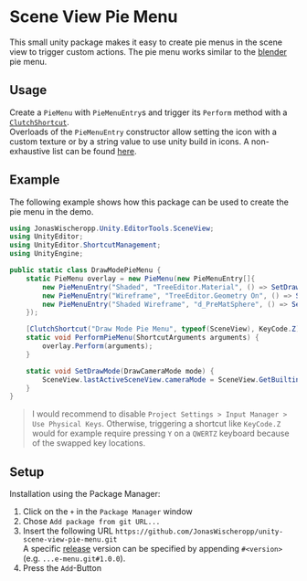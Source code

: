 # Scene View Pie Menu
This small unity package makes it easy to create pie menus in the scene view to trigger custom actions.
The pie menu works similar to the [blender](blender.org) pie menu.

<!-- TODO demo gif -->

## Usage
Create a `PieMenu` with `PieMenuEntry`s and trigger its `Perform` method with a [`ClutchShortcut`](https://docs.unity3d.com/ScriptReference/ShortcutManagement.ClutchShortcutAttribute.html).  
Overloads of the `PieMenuEntry` constructor allow setting the icon with a custom texture or by a string value to use unity build in icons. A non-exhaustive list can be found [here](https://github.com/halak/unity-editor-icons/blob/master/README.md).

## Example
The following example shows how this package can be used to create the pie menu in the demo.
```c#
using JonasWischeropp.Unity.EditorTools.SceneView;
using UnityEditor;
using UnityEditor.ShortcutManagement;
using UnityEngine;

public static class DrawModePieMenu {
    static PieMenu overlay = new PieMenu(new PieMenuEntry[]{
        new PieMenuEntry("Shaded", "TreeEditor.Material", () => SetDrawMode(DrawCameraMode.Normal)),
        new PieMenuEntry("Wireframe", "TreeEditor.Geometry On", () => SetDrawMode(DrawCameraMode.Wireframe)),
        new PieMenuEntry("Shaded Wireframe", "d_PreMatSphere", () => SetDrawMode(DrawCameraMode.TexturedWire)),
    });

    [ClutchShortcut("Draw Mode Pie Menu", typeof(SceneView), KeyCode.Z)]
    static void PerformPieMenu(ShortcutArguments arguments) {
        overlay.Perform(arguments);
    }

    static void SetDrawMode(DrawCameraMode mode) {
        SceneView.lastActiveSceneView.cameraMode = SceneView.GetBuiltinCameraMode(mode);
    }
}
```
> I would recommend to disable `Project Settings > Input Manager > Use Physical Keys`. Otherwise, triggering a shortcut like `KeyCode.Z` would for example require pressing `Y` on a `QWERTZ` keyboard because of the swapped key locations.

## Setup
Installation using the Package Manager:
1. Click on the `+` in the `Package Manager` window
2. Chose `Add package from git URL...`
3. Insert the following URL `https://github.com/JonasWischeropp/unity-scene-view-pie-menu.git`  
A specific [release](https://github.com/JonasWischeropp/unity-scene-view-pie-menu/releases) version can be specified by appending `#<version>` (e.g. `...e-menu.git#1.0.0`).
4. Press the `Add`-Button